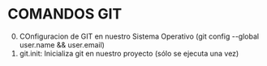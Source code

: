 # COMANDOS GIT

0. COnfiguracion de GIT en nuestro Sistema Operativo (git config --global user.name && user.email)
1. git.init: Inicializa git en nuestro proyecto (sólo se ejecuta una vez) 

